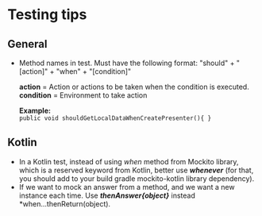 # Testing tips

## General
* Method names in test. Must have the following format: "should" + "[action]" + "when" + "[condition]"<br>
  
  <b>action</b> = Action or actions to be taken when the condition is executed.<br>
  <b>condition</b> = Environment to take action <br>
  
  <b>Example:</b><br>
  `public void shouldGetLocalDataWhenCreatePresenter(){
  }`

## Kotlin
* In a Kotlin test, instead of using *when* method from Mockito library, which is a reserved keyword from Kotlin, better use ***whenever*** (for that, you should add to your build gradle mockito-kotlin library dependency).
* If we want to mock an answer from a method, and we want a new instance each time. Use ***thenAnswer{object}*** instead *when...thenReturn(object).


